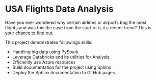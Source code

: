 USA Flights Data Analysis
====================================

Have you ever wondered why certain airlines or airports bag the most flights
and was this the case from the start or is it a recent trend? This is your chance to find out.

This project demonstrates followings skills:

- Handling big data using PySpark
- Leverage Databricks and its utilities for Analysis
- Efficiently use Azure resources
- Build documentation for the project using Sphinx
- Deploy the Sphinx documentation to GitHub pages
